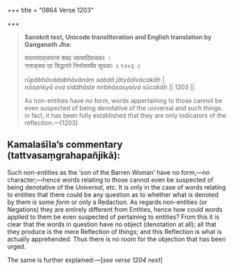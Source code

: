 +++
title = "0864 Verse 1203"

+++
> **Sanskrit text, Unicode transliteration and English translation by Ganganath Jha:** 
>
> रूपाभावादभावानां शब्दा जात्यादिवाचकाः ।  
> नाशङ्क्या एव सिद्धास्ते निर्भासस्यैव सूचकाः ॥ १२०३ ॥ 
>
> *rūpābhāvādabhāvānāṃ śabdā jātyādivācakāḥ* \|  
> *nāśaṅkyā eva siddhāste nirbhāsasyaiva sūcakāḥ* \|\| 1203 \|\| 
>
> As non-entities have no form, words appertaining to those cannot be even suspected of being denotative of the universal and such things. in fact, it has been fully established that they are only indicators of the reflection.—(1203)



## Kamalaśīla’s commentary (tattvasaṃgrahapañjikā):

Such non-entities as the ‘son of the Barren Woman’ have no form,—no character;—hence words relating to those cannot even be suspected of being denotative of the *Universal*, etc. It is only in the case of words relating to entities that there could be any question as to whether what is denoted by them is some *form* or only a Redaction. As regards non-entities (or Negations) they are entirely different from Entities, hence how could words applied to them be even suspected of pertaining to entities? From this it is clear that the words in question have no object (denotation at all); all that they produce is the mere Reflection of things; and this Reflection is what is actually apprehended. Thus there is no room for the objection that has been urged.

The same is further explained:—[*see verse 1204 next*]



